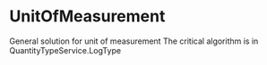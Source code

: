 # UnitOfMeasurement
General solution for unit of measurement
The critical algorithm is in QuantityTypeService.LogType
